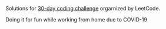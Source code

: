 Solutions for [30-day coding challenge](https://leetcode.com/explore/challenge/card/30-day-leetcoding-challenge) orgarnized by LeetCode.

Doing it for fun while working from home due to COVID-19